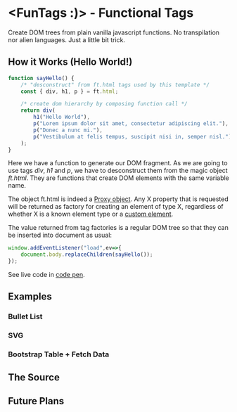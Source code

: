 # <FunTags :)> - Functional Tags

Create DOM trees from plain vanilla javascript functions. No transpilation nor alien languages. Just a little bit trick. 

## How it Works (Hello World!)

```javascript
function sayHello() {
    /* "desconstruct" from ft.html tags used by this template */
    const { div, h1, p } = ft.html;

    /* create dom hierarchy by composing function call */
    return div(
        h1("Hello World"),
        p("Lorem ipsum dolor sit amet, consectetur adipiscing elit."),
        p("Donec a nunc mi."),
        p("Vestibulum at felis tempus, suscipit nisi in, semper nisl.")
    );
}
```

Here we have a function to generate our DOM fragment. As we are going to
use tags *div*, *h1* and *p*, we have to desconstruct them from the 
magic object *ft.html*. They are functions that create DOM elements
with the same variable name. 

The object ft.html is indeed a [Proxy object](https://developer.mozilla.org/en-US/docs/Web/JavaScript/Reference/Global_Objects/Proxy). Any X property that is requested will be returned as factory for creating an element of type X, regardless of whether X is a known element type or a [custom element](https://developer.mozilla.org/en-US/docs/Web/API/CustomElementRegistry).

The value returned from tag factories is a regular DOM tree so that they can be inserted 
into document as usual:

```javascript
window.addEventListener("load",ev=>{
    document.body.replaceChildren(sayHello());
});
```

See live code in [code pen](https://codepen.io/renatomauro/pen/wvmqvOv).

## Examples

### Bullet List

### SVG

### Bootstrap Table + Fetch Data


## The Source

## Future Plans

